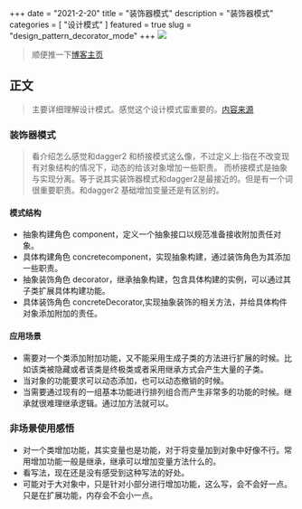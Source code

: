 +++
date = "2021-2-20"
title = "装饰器模式"
description = "装饰器模式"
categories = [
    "设计模式"
]
featured = true
slug = "design_pattern_decorator_mode"
+++
![](https://gitee.com/lalalaxiaowifi/pictures/raw/master/image/%E6%97%A5%E5%B8%B8%E6%90%AC%E7%A0%96%E5%A4%B4.png)
> 顺便推一下[博客主页](http://lalalaxiaowifi.gitee.io/pictures/)
## 正文
> 主要详细理解设计模式。感觉这个设计模式蛮重要的。[内容来源](http://c.biancheng.net/view/1330.html)
### 装饰器模式
> 看介绍怎么感觉和dagger2 和桥接模式这么像，不过定义上:指在不改变现有对象结构的情况下，动态的给该对象增加一些职责。
> 而桥接模式是抽象与实现分离。等于说其实装饰器模式和dagger2是最接近的。但是有一个词很重要职责。和dagger2 基础增加变量还是有区别的。
#### 模式结构
* 抽象构建角色 component，定义一个抽象接口以规范准备接收附加责任对象。
* 具体构建角色 concretecomponent，实现抽象构建，通过装饰角色为其添加一些职责。
* 抽象装饰角色 decorator，继承抽象构建，包含具体构建的实例，可以通过其子类扩展具体构建功能。
* 具体装饰角色 concreteDecorator,实现抽象装饰的相关方法，并给具体构件对象添加附加的责任。
#### 应用场景
* 需要对一个类添加附加功能，又不能采用生成子类的方法进行扩展的时候。比如该类被隐藏或者该类是终极类或者采用继承方式会产生大量的子类。
* 当对象的功能要求可以动态添加，也可以动态撤销的时候。
* 当需要通过现有的一组基本功能进行排列组合而产生非常多的功能的时候。继承就很难理继承逻辑。通过加方法就可以。
### 非场景使用感悟
* 对一个类增加功能，其实变量也是功能，对于将变量加到对象中好像不行。常用增加功能一般是继承，继承可以增加变量方法什么的。
* 看写法，现在还是没有感受到这种写法的好处。
* 可能对于大对象中，只是针对小部分进行增加功能，这么写，会不会好一点。只是在扩展功能，内存会不会小一点。 
